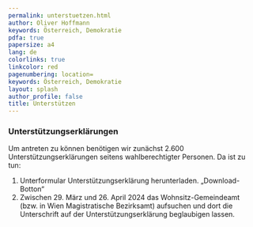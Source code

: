 ```yaml
---
permalink: unterstuetzen.html
author: Oliver Hoffmann
keywords: Österreich, Demokratie
pdfa: true
papersize: a4
lang: de
colorlinks: true
linkcolor: red
pagenumbering: location=
keywords: Österreich, Demokratie
layout: splash
author_profile: false
title: Unterstützen
---
```


### Unterstützungserklärungen

Um antreten zu können benötigen wir zunächst 2.600 Unterstützungserklärungen seitens wahlberechtigter Personen. Da ist zu tun:

1.	Unterformular Unterstützungserklärung herunterladen. „Download-Botton“
2.	Zwischen 29. März und 26. April 2024 das Wohnsitz-Gemeindeamt (bzw. in Wien Magistratische Bezirksamt) aufsuchen und dort die Unterschrift auf der Unterstützungserklärung beglaubigen lassen.
